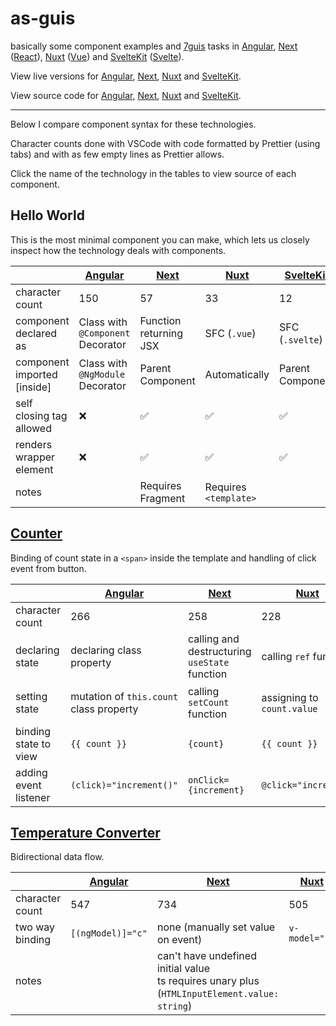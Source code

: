 # as-guis

basically some component examples and [7guis](https://eugenkiss.github.io/7guis/) tasks in [Angular](https://angular.io/), [Next](https://nextjs.org/) ([React](https://reactjs.org/)), [Nuxt](https://v3.nuxtjs.org/) ([Vue](https://vuejs.org/)) and [SvelteKit](https://kit.svelte.dev/) ([Svelte](https://svelte.dev/)).

View live versions for [Angular](https://as-guis-angular.netlify.app/), [Next](https://as-guis-next.vercel.app/), [Nuxt](https://as-guis-nuxt.netlify.app/) and [SvelteKit](https://as-guis-sveltekit.netlify.app/).

View source code for [Angular](/angular), [Next](/next), [Nuxt](/nuxt) and [SvelteKit](/sveltekit).

---

Below I compare component syntax for these technologies.

Character counts done with VSCode with code formatted by Prettier (using tabs) and with as few empty lines as Prettier allows.

Click the name of the technology in the tables to view source of each component.

## Hello World

This is the most minimal component you can make, which lets us closely inspect how the technology deals with components.

|                             | [Angular](/angular/src/app/components/hello-world.component.ts) | [Next](/next/lib/HelloWorld.tsx) | [Nuxt](/nuxt/components/HelloWorld.vue) | [SvelteKit](/sveltekit/src/lib/HelloWorld.svelte) |
| --------------------------- | --------------------------------------------------------------- | -------------------------------- | --------------------------------------- | ------------------------------------------------- |
| character count             | 150                                                             | 57                               | 33                                      | 12                                                |
| component declared as       | Class with `@Component` Decorator                               | Function returning JSX           | SFC (`.vue`)                            | SFC (`.svelte`)                                   |
| component imported [inside] | Class with `@NgModule` Decorator                                | Parent Component                 | Automatically                           | Parent Component                                  |
| self closing tag allowed    | ❌                                                              | ✅                               | ✅                                      | ✅                                                |
| renders wrapper element     | ❌                                                              | ✅                               | ✅                                      | ✅                                                |
| notes                       |                                                                 | Requires Fragment                | Requires `<template>`                   |                                                   |

## [Counter](https://eugenkiss.github.io/7guis/tasks#counter)

Binding of count state in a `<span>` inside the template and handling of click event from button.

|                       | [Angular](/angular/src/app/components/counter.component.ts) | [Next](/next/lib/Counter.tsx)                 | [Nuxt](/nuxt/components/Counter.vue) | [SvelteKit](/sveltekit/src/lib/Counter.svelte) |
| --------------------- | ----------------------------------------------------------- | --------------------------------------------- | ------------------------------------ | ---------------------------------------------- |
| character count       | 266                                                         | 258                                           | 228                                  | 162                                            |
| declaring state       | declaring class property                                    | calling and destructuring `useState` function | calling `ref` function               | declaring variable                             |
| setting state         | mutation of `this.count` class property                     | calling `setCount` function                   | assigning to `count.value`           | assignment to `count` variable                 |
| binding state to view | `{{ count }}`                                               | `{count}`                                     | `{{ count }}`                        | `{count}`                                      |
| adding event listener | `(click)="increment()"`                                     | `onClick={increment}`                         | `@click="increment"`                 | `on:click={increment}`                         |

## [Temperature Converter](https://eugenkiss.github.io/7guis/tasks/#temp)

Bidirectional data flow.

|                 | [Angular](/angular/src/app/components/temperature-converter.component.ts) | [Next](/next/lib/TemperatureConverter.tsx)                                                      | [Nuxt](/nuxt/components/TemperatureConverter.vue) | [SvelteKit](/sveltekit/src/lib/TemperatureConverter.svelte) |
| --------------- | ------------------------------------------------------------------------- | ----------------------------------------------------------------------------------------------- | ------------------------------------------------- | ----------------------------------------------------------- |
| character count | 547                                                                       | 734                                                                                             | 505                                               | 387                                                         |
| two way binding | `[(ngModel)]="c"`                                                         | none (manually set value on event)                                                              | `v-model="c"`                                     | `bind:value={c}`                                            |
| notes           |                                                                           | can't have undefined initial value<br>ts requires unary plus (`HTMLInputElement.value: string`) |                                                   |                                                             |
